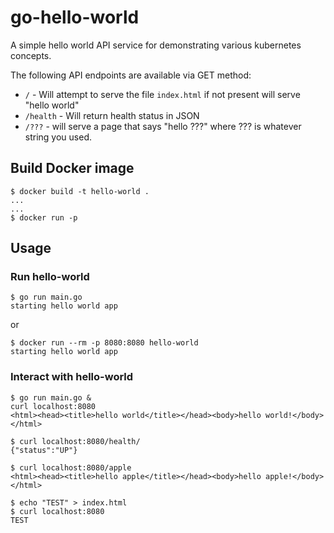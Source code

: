 # go-hello-world

A simple hello world API service for demonstrating various kubernetes concepts.

The following API endpoints are available via GET method:

* `/` - Will attempt to serve the file `index.html` if not present will serve "hello world"
* `/health` - Will return health status in JSON
* `/???` - will serve a page that says "hello ???" where ??? is whatever string you used.


## Build Docker image

```
$ docker build -t hello-world .
...
...
$ docker run -p
```

## Usage

### Run hello-world

```
$ go run main.go
starting hello world app
```

or

```
$ docker run --rm -p 8080:8080 hello-world
starting hello world app
```

### Interact with hello-world

```
$ go run main.go &
curl localhost:8080      
<html><head><title>hello world</title></head><body>hello world!</body></html>

$ curl localhost:8080/health/
{"status":"UP"}

$ curl localhost:8080/apple
<html><head><title>hello apple</title></head><body>hello apple!</body></html>

$ echo "TEST" > index.html
$ curl localhost:8080        
TEST
```
